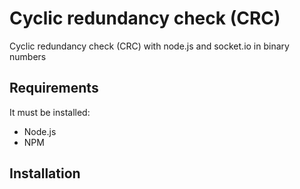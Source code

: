 # Cyclic redundancy check (CRC)
 Cyclic redundancy check (CRC) with node.js and socket.io  in binary numbers

## Requirements
It must be installed:
- Node.js
- NPM
## Installation
